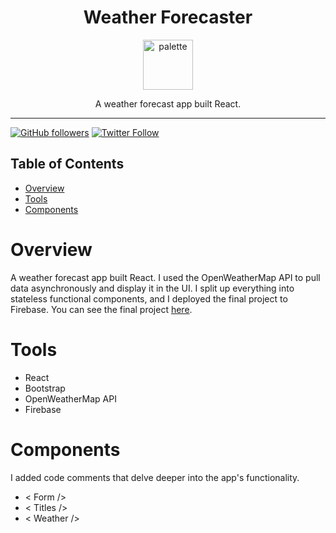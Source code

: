 <div align="center">
<h1> Weather Forecaster </h1>

<a href="https://www.emojione.com/emoji/1f326">
<img height="80" width="80" alt="palette" src="https://user-images.githubusercontent.com/26611339/41122476-a5da346a-6a69-11e8-84ad-1b0d3b9acde6.png" />
</a>

<p> A weather forecast app built React. </p>
</div>

<hr />

[![GitHub followers](https://img.shields.io/github/followers/christiandavidturner.svg?style=social&label=Follow)](http://github.com/christiandavidturner) [![Twitter Follow](https://img.shields.io/twitter/follow/imcdt.svg?style=social&label=Follow)](https://twitter.com/imcdt)

## Table of Contents

- [Overview](#overview)
- [Tools](#tools)
- [Components](#components)

# Overview

A weather forecast app built React. I used the OpenWeatherMap API to pull data asynchronously and display it in the UI. I split up everything into stateless functional components, and I deployed the final project to Firebase. You can see the final project [here](https://my-weather-app-react.firebaseapp.com).

# Tools

- React
- Bootstrap
- OpenWeatherMap API
- Firebase

# Components

I added code comments that delve deeper into the app's functionality.

- < Form />
- < Titles />
- < Weather />

